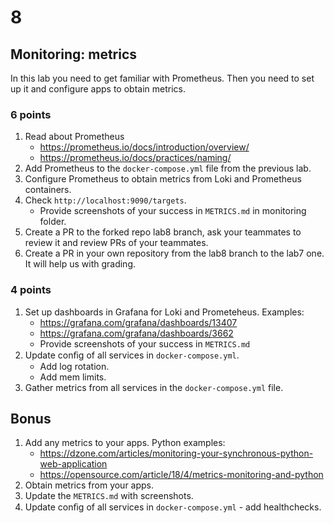 # 8

## Monitoring: metrics

In this lab you need to get familiar with Prometheus. Then you need to set up it and configure apps to obtain metrics.

### 6 points

1. Read about Prometheus
   * https://prometheus.io/docs/introduction/overview/
   * https://prometheus.io/docs/practices/naming/
2. Add Prometheus to the `docker-compose.yml` file from the previous lab.
3. Configure Prometheus to obtain metrics from Loki and Prometheus containers.
4. Check `http://localhost:9090/targets`.
   * Provide screenshots of your success in `METRICS.md` in monitoring folder.
5. Create a PR to the forked repo lab8 branch, ask your teammates to review it and review PRs of your teammates.
6. Create a PR in your own repository from the lab8 branch to the lab7 one. It will help us with grading.

### 4 points

1. Set up dashboards in Grafana for Loki and Prometeheus. Examples:
   * https://grafana.com/grafana/dashboards/13407
   * https://grafana.com/grafana/dashboards/3662
   * Provide screenshots of your success in `METRICS.md`
2. Update conﬁg of all services in `docker-compose.yml`.
   * Add log rotation.
   * Add mem limits.
3. Gather metrics from all services in the `docker-compose.yml` file.

## Bonus

1. Add any metrics to your apps. Python examples:
   * https://dzone.com/articles/monitoring-your-synchronous-python-web-application
   * https://opensource.com/article/18/4/metrics-monitoring-and-python
2. Obtain metrics from your apps.
3. Update the `METRICS.md` with screenshots.
4. Update conﬁg of all services in `docker-compose.yml` - add healthchecks.

